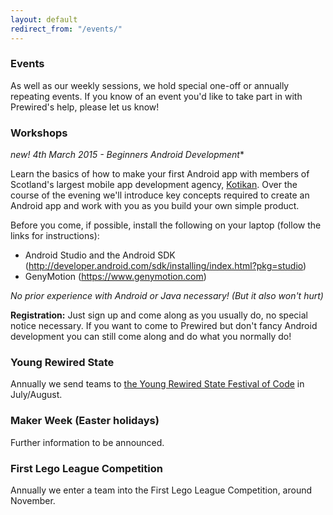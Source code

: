 ```yaml
---
layout: default
redirect_from: "/events/"
---
```


### Events

As well as our weekly sessions, we hold special one-off or annually repeating events. If you know of an event you'd like to take part in with Prewired's help, please let us know!

### Workshops

**<span class="color1 wee">* new!</span> 4th March 2015 - Beginners Android Development**

Learn the basics of how to make your first Android app with members of Scotland's largest mobile app development agency, [Kotikan](http://kotikan.com). Over the course of the evening we'll introduce key concepts required to create an Android app and work with you as you build your own simple product.

Before you come, if possible, install the following on your laptop (follow the links for instructions):

* Android Studio and the Android SDK (http://developer.android.com/sdk/installing/index.html?pkg=studio)
* GenyMotion (https://www.genymotion.com)

*No prior experience with Android or Java necessary! (But it also won't hurt)*

**Registration:** Just sign up and come along as you usually do, no special notice necessary. If you want to come to Prewired but don't fancy Android development you can still come along and do what you normally do!

### Young Rewired State

Annually we send teams to [the Young Rewired State Festival of Code](http://www.yrs.io) in July/August.

### Maker Week (Easter holidays)

Further information to be announced.

### First Lego League Competition

Annually we enter a team into the First Lego League Competition, around November.